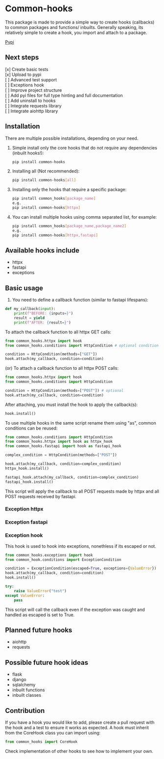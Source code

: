 # Common-hooks

This package is made to provide a simple way to create hooks (callbacks) to common packages and functions/ inbuilts.
Generally speaking, its relatively simple to create a hook, you import and attach to a package.

[Pypi](https://pypi.org/project/common-hooks/)

## Next steps

[x] Create basic tests<br>
[x] Upload to pypi<br>
[ ] Advanced test support<br>
[ ] Exceptions hook<br>
[ ] Improve project structure<br>
[ ] Add pyi files for full type hinting and full documentation<br>
[ ] Add uninstall to hooks<br>
[ ] Integrate requests library<br>
[ ] Integrate aiohttp library<br>

## Installation

There are multiple possible installations, depending on your need.

1. Simple install only the core hooks that do not require any dependencies (inbuilt hooks!):

    ```bash
    pip install common-hooks
    ```

2. Installing all (Not recommended):

    ```bash
    pip install common-hooks[all]
    ```

3. Installing only the hooks that require a specific package:

    ```bash
    pip install common_hooks[package_name]
    e.g.
    pip install common-hooks[httpx]
    ```

4. You can install multiple hooks using comma separated list, for example:

    ```bash
    pip install common_hooks[package_name,package_name2]
    e.g.
    pip install common-hooks[httpx,fastapi]
    ```

## Available hooks include

- httpx
- fastapi
- exceptions

## Basic usage

1. You need to define a callback function (similar to fastapi lifespans):

```python
def my_callback(input):
    print(f"BEFORE: {inputs=}")
    result = yield
    print(f"AFTER: {result=}")
```

To attach the callback function to all httpx GET calls:

```python
from common_hooks.httpx import hook
from common_hooks.conditions import HttpCondition # optional condition

condition = HttpCondition(methods=["GET"])
hook.attach(my_callback, condition=condition)
```

(or) To attach a callback function to all httpx POST calls:

```python
from common_hooks.httpx import hook
from common_hooks.conditions import HttpCondition

condition = HttpCondition(methods=["POST"]) # optional
hook.attach(my_callback, condition=condition)
```

After attaching, you must install the hook to apply the callback(s):

```python
hook.install()
```

To use multiple hooks in the same script rename them using "as", common conditions can be reused:

```python
from common_hooks.conditions import HttpCondition
from common_hooks.httpx import hook as httpx_hook
from common_hooks.fastapi import hook as fastapi_hook

complex_condition = HttpCondition(methods=["POST"])

hook.attach(my_callback, condition=complex_condition)
httpx_hook.install()

fastapi_hook.attach(my_callback, condition=complex_condition)
fastapi_hook.install()
```

This script will apply the callback to all POST requests made by httpx and all POST requests received by fastapi.

### Exception httpx

### Exception fastapi

### Exception hook

This hook is used to hook into exceptions, nonethless if its escaped or not.

```python
from common_hooks.exceptions import hook
from common_hook.conditions import ExceptionCondition

condition = ExceptionCondition(escaped=True, exceptions={ValueError})
hook.attach(my_callback, condition=condition)
hook.install()

try:
    raise ValueError("test")
except ValueError:
    pass
```

This script will call the callback even if the exception was caught and handled as escaped is set to True.


## Planned future hooks

- aiohttp
- requests

## Possible future hook ideas

- flask
- django
- sqlalchemy
- inbuilt functions
- inbuilt classes

## Contribution

If you have a hook you would like to add, please create a pull request with the hook and a test to ensure it works as expected.
A hook must inherit from the CoreHook class you can import using:

```python
from common_hooks import CoreHook
```

Check implementation of other hooks to see how to implement your own.
